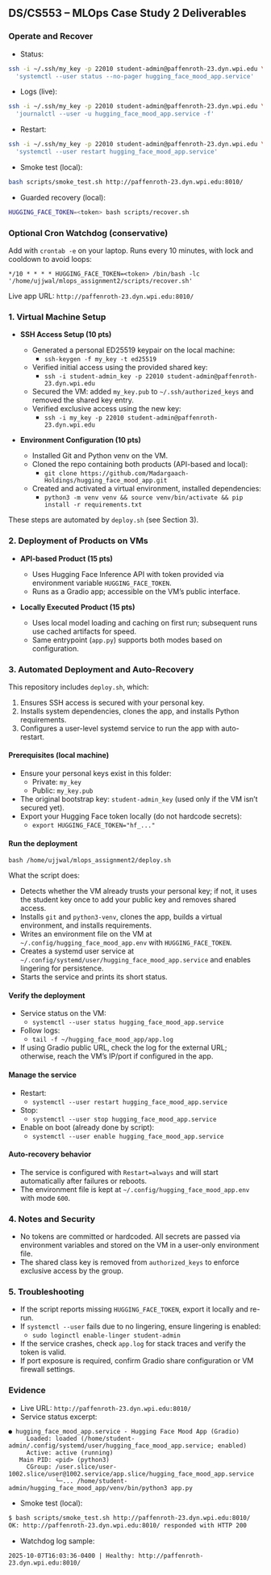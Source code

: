 ## DS/CS553 – MLOps Case Study 2 Deliverables
### Operate and Recover

- Status:
```bash
ssh -i ~/.ssh/my_key -p 22010 student-admin@paffenroth-23.dyn.wpi.edu \
  'systemctl --user status --no-pager hugging_face_mood_app.service'
```

- Logs (live):
```bash
ssh -i ~/.ssh/my_key -p 22010 student-admin@paffenroth-23.dyn.wpi.edu \
  'journalctl --user -u hugging_face_mood_app.service -f'
```

- Restart:
```bash
ssh -i ~/.ssh/my_key -p 22010 student-admin@paffenroth-23.dyn.wpi.edu \
  'systemctl --user restart hugging_face_mood_app.service'
```

- Smoke test (local):
```bash
bash scripts/smoke_test.sh http://paffenroth-23.dyn.wpi.edu:8010/
```

- Guarded recovery (local):
```bash
HUGGING_FACE_TOKEN=<token> bash scripts/recover.sh
```

### Optional Cron Watchdog (conservative)

Add with `crontab -e` on your laptop. Runs every 10 minutes, with lock and cooldown to avoid loops:
```cron
*/10 * * * * HUGGING_FACE_TOKEN=<token> /bin/bash -lc '/home/ujjwal/mlops_assignment2/scripts/recover.sh'
```

Live app URL: `http://paffenroth-23.dyn.wpi.edu:8010/`


### 1. Virtual Machine Setup

- **SSH Access Setup (10 pts)**
  - Generated a personal ED25519 keypair on the local machine:
    - `ssh-keygen -f my_key -t ed25519`
  - Verified initial access using the provided shared key:
    - `ssh -i student-admin_key -p 22010 student-admin@paffenroth-23.dyn.wpi.edu`
  - Secured the VM: added `my_key.pub` to `~/.ssh/authorized_keys` and removed the shared key entry.
  - Verified exclusive access using the new key:
    - `ssh -i my_key -p 22010 student-admin@paffenroth-23.dyn.wpi.edu`

- **Environment Configuration (10 pts)**
  - Installed Git and Python venv on the VM.
  - Cloned the repo containing both products (API-based and local):
    - `git clone https://github.com/Madargaach-Holdings/hugging_face_mood_app.git`
  - Created and activated a virtual environment, installed dependencies:
    - `python3 -m venv venv && source venv/bin/activate && pip install -r requirements.txt`

These steps are automated by `deploy.sh` (see Section 3).

### 2. Deployment of Products on VMs

- **API-based Product (15 pts)**
  - Uses Hugging Face Inference API with token provided via environment variable `HUGGING_FACE_TOKEN`.
  - Runs as a Gradio app; accessible on the VM’s public interface.

- **Locally Executed Product (15 pts)**
  - Uses local model loading and caching on first run; subsequent runs use cached artifacts for speed.
  - Same entrypoint (`app.py`) supports both modes based on configuration.

### 3. Automated Deployment and Auto-Recovery

This repository includes `deploy.sh`, which:
1) Ensures SSH access is secured with your personal key.
2) Installs system dependencies, clones the app, and installs Python requirements.
3) Configures a user-level systemd service to run the app with auto-restart.

#### Prerequisites (local machine)
- Ensure your personal keys exist in this folder:
  - Private: `my_key`
  - Public: `my_key.pub`
- The original bootstrap key: `student-admin_key` (used only if the VM isn’t secured yet).
- Export your Hugging Face token locally (do not hardcode secrets):
  - `export HUGGING_FACE_TOKEN="hf_..."`

#### Run the deployment
```
bash /home/ujjwal/mlops_assignment2/deploy.sh
```

What the script does:
- Detects whether the VM already trusts your personal key; if not, it uses the student key once to add your public key and removes shared access.
- Installs `git` and `python3-venv`, clones the app, builds a virtual environment, and installs requirements.
- Writes an environment file on the VM at `~/.config/hugging_face_mood_app.env` with `HUGGING_FACE_TOKEN`.
- Creates a systemd user service at `~/.config/systemd/user/hugging_face_mood_app.service` and enables lingering for persistence.
- Starts the service and prints its short status.

#### Verify the deployment
- Service status on the VM:
  - `systemctl --user status hugging_face_mood_app.service`
- Follow logs:
  - `tail -f ~/hugging_face_mood_app/app.log`
- If using Gradio public URL, check the log for the external URL; otherwise, reach the VM’s IP/port if configured in the app.

#### Manage the service
- Restart:
  - `systemctl --user restart hugging_face_mood_app.service`
- Stop:
  - `systemctl --user stop hugging_face_mood_app.service`
- Enable on boot (already done by script):
  - `systemctl --user enable hugging_face_mood_app.service`

#### Auto-recovery behavior
- The service is configured with `Restart=always` and will start automatically after failures or reboots.
- The environment file is kept at `~/.config/hugging_face_mood_app.env` with mode `600`.

### 4. Notes and Security
- No tokens are committed or hardcoded. All secrets are passed via environment variables and stored on the VM in a user-only environment file.
- The shared class key is removed from `authorized_keys` to enforce exclusive access by the group.

### 5. Troubleshooting
- If the script reports missing `HUGGING_FACE_TOKEN`, export it locally and re-run.
- If `systemctl --user` fails due to no lingering, ensure lingering is enabled:
  - `sudo loginctl enable-linger student-admin`
- If the service crashes, check `app.log` for stack traces and verify the token is valid.
- If port exposure is required, confirm Gradio share configuration or VM firewall settings.


### Evidence

- Live URL: `http://paffenroth-23.dyn.wpi.edu:8010/`
- Service status excerpt:
```text
● hugging_face_mood_app.service - Hugging Face Mood App (Gradio)
     Loaded: loaded (/home/student-admin/.config/systemd/user/hugging_face_mood_app.service; enabled)
     Active: active (running)
   Main PID: <pid> (python3)
     CGroup: /user.slice/user-1002.slice/user@1002.service/app.slice/hugging_face_mood_app.service
             └─... /home/student-admin/hugging_face_mood_app/venv/bin/python3 app.py
```
- Smoke test (local):
```bash
$ bash scripts/smoke_test.sh http://paffenroth-23.dyn.wpi.edu:8010/
OK: http://paffenroth-23.dyn.wpi.edu:8010/ responded with HTTP 200
```
- Watchdog log sample:
```text
2025-10-07T16:03:36-0400 | Healthy: http://paffenroth-23.dyn.wpi.edu:8010/
```




